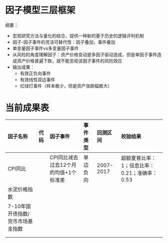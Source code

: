 # 因子模型三层框架

纲要：

* 宏观研究方法与量化的结合，提供一种新的基于历史的逻辑评判机制
* 因子-因子事件的灵活可替代性：因子叠加，事件叠加
* 单变量因子事件vs多变量因子事件
* 从风险的角度理解因子：资产价格变动是多因子驱动造成，但是单因子事件造成资产价格普遍下跌，就不能忽视该因子事件的风险效应
* 输出成果：
  * 有效正负向事件
  * 有效线性双边事件
  * 红绿灯事件（样本极少，但是资产涨跌幅极大）

# 当前成果表

| 因子名称 | 代码 | 因子事件 | 事件类型 | 回测区间 | 校验结果 |
| :--- | :--- | :--- | :--- | :--- | :--- |
| CPI同比 |  | CPI同比减去过去12个月的均值+1个标准差 | 单边负向 | 2007-2017 | 超额夏普比率：1；信息比率：0.21；准确率：0.53 |
| 水泥价格指数 |  |  |  |  |  |
| 7-10年国开债指数/货币市场基金指数 |  |  |  |  |  |
|  |  |  |  |  |  |
|  |  |  |  |  |  |



